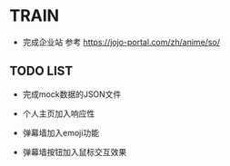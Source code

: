 # TRAIN

- 完成企业站 参考 https://jojo-portal.com/zh/anime/so/
## TODO LIST
- 完成mock数据的JSON文件

- 个人主页加入响应性
- 弹幕墙加入emoji功能
- 弹幕墙按钮加入鼠标交互效果